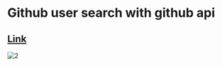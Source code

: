 # Github user search with github api

## [Link](https://gorgeous-pasca-6d3462.netlify.app)

![2](https://github.com/atmcmustafa/github-user-search-profile/assets/98126723/577ff2bf-6290-4886-92eb-e6d774f343c1)




